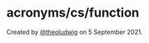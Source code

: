 # acronyms/cs/function

Created by [@theoludwig](https://github.com/theoludwig) on 5 September 2021.
